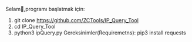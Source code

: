 Selam👋,programı başlatmak için:
1) git clone https://github.com/ZCTools/IP_Query_Tool
2) cd IP_Query_Tool
3) python3 ipQuery.py
Gereksinimler(Requiremetns):
pip3 install requests
